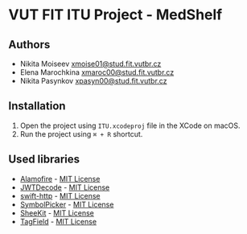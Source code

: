 # VUT FIT ITU Project - MedShelf

## Authors

- Nikita Moiseev <xmoise01@stud.fit.vutbr.cz>
- Elena Marochkina <xmaroc00@stud.fit.vutbr.cz>
- Nikita Pasynkov <xpasyn00@stud.fit.vutbr.cz>

## Installation

1. Open the project using `ITU.xcodeproj` file in the XCode on macOS.
2. Run the project using `⌘ + R` shortcut.

## Used libraries

* [Alamofire](https://github.com/Alamofire/Alamofire) - [MIT License](https://github.com/Alamofire/Alamofire/blob/master/LICENSE)
* [JWTDecode](https://github.com/Alamofire/Alamofire) - [MIT License](https://github.com/auth0/JWTDecode.swift/blob/master/LICENSE)
* [swift-http](https://github.com/BinaryBirds/swift-http) - [MIT License](https://github.com/BinaryBirds/swift-http/blob/main/LICENSE)
* [SymbolPicker](https://github.com/xnth97/SymbolPicker) - [MIT License](https://github.com/xnth97/SymbolPicker/blob/main/LICENSE)
* [SheeKit](https://github.com/edudnyk/SheeKit) - [MIT License](https://github.com/edudnyk/SheeKit/blob/main/LICENSE)
* [TagField](https://github.com/changemin/TagField) - [MIT License](https://github.com/changemin/TagField/blob/main/LICENSE)
